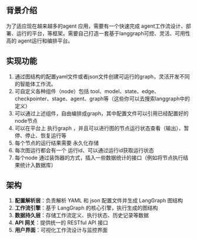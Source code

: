 ## 背景介绍
为了适应现在越来越多的agent 应用，需要有一个快速完成 agent工作流设计、部署、运行的平台，等框架。需要自己打造一套基于langgraph可控、灵活、可用性高的 agent运行和编排平台。
## 实现功能
1. 通过图结构的配置yaml文件或者json文件创建可运行的graph，灵活开发不同的智能体工作流。
2. 可自定义各种组件（node）包括 tool、model、state、edge、checkpointer、stage、agent、graph等（这些你可以去搜索langgraph中的定义）
3. 可以通过上述组件，自由编排成graph，其中配置文件可以引用已经配置好的node节点
4. 可以在平台上 执行graph ，并且可以进行图的节点运行状态查看（输出）、暂停、停止、恢复运行等
5. 每个节点的运行结果需要 永久化存储
6. 每次图运行都会有一个 运行id、可以通过运行id获取运行状态
7. 每个node 通过装饰器的方式，插入一些数据统计的接口（例如将节点执行结果统计入数据库）
## 架构
1. **配置解析层**：负责解析 YAML 和 json 配置文件并生成 LangGraph 图结构
2. **工作流引擎**：基于 LangGraph 的核心引擎，执行生成的图结构
3. **数据持久层**：存储工作流定义、执行状态、历史记录等数据
4. **API 网关**：提供统一的 RESTful API 接口
5. **用户界面**：可视化工作流设计与监控界面